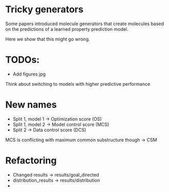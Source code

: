 # Tricky generators

Some papers introduced molecule generators that create molecules based on the predictions of a learned property prediction model.

Here we show that this might go wrong.

# TODOs:
- Add figures jpg

Think about switching to models with higher predictive performance

# New names
- Split 1, model 1 -> Optimization score (OS)
- Split 1, model 2 -> Model control score (MCS)
- Split 2 -> Data control score (DCS)

MCS is conflicting with maximum common substructure though -> CSM

# Refactoring
- Changed results -> results/goal_directed
- distribution_results -> results/distribution
-